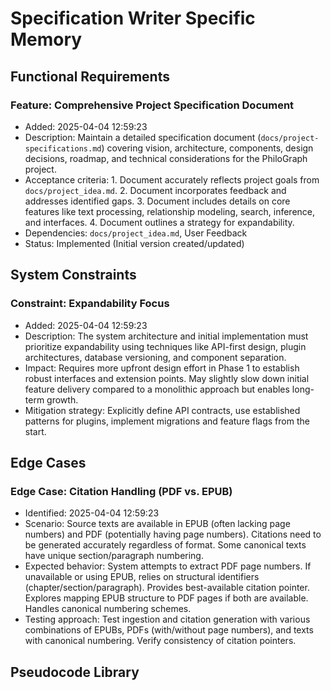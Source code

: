 # Specification Writer Specific Memory

## Functional Requirements
<!-- Append new requirements using the format below -->
### Feature: Comprehensive Project Specification Document
- Added: 2025-04-04 12:59:23
- Description: Maintain a detailed specification document (`docs/project-specifications.md`) covering vision, architecture, components, design decisions, roadmap, and technical considerations for the PhiloGraph project.
- Acceptance criteria: 1. Document accurately reflects project goals from `docs/project_idea.md`. 2. Document incorporates feedback and addresses identified gaps. 3. Document includes details on core features like text processing, relationship modeling, search, inference, and interfaces. 4. Document outlines a strategy for expandability.
- Dependencies: `docs/project_idea.md`, User Feedback
- Status: Implemented (Initial version created/updated)

## System Constraints
<!-- Append new constraints using the format below -->
### Constraint: Expandability Focus
- Added: 2025-04-04 12:59:23
- Description: The system architecture and initial implementation must prioritize expandability using techniques like API-first design, plugin architectures, database versioning, and component separation.
- Impact: Requires more upfront design effort in Phase 1 to establish robust interfaces and extension points. May slightly slow down initial feature delivery compared to a monolithic approach but enables long-term growth.
- Mitigation strategy: Explicitly define API contracts, use established patterns for plugins, implement migrations and feature flags from the start.

## Edge Cases
<!-- Append new edge cases using the format below -->
### Edge Case: Citation Handling (PDF vs. EPUB)
- Identified: 2025-04-04 12:59:23
- Scenario: Source texts are available in EPUB (often lacking page numbers) and PDF (potentially having page numbers). Citations need to be generated accurately regardless of format. Some canonical texts have unique section/paragraph numbering.
- Expected behavior: System attempts to extract PDF page numbers. If unavailable or using EPUB, relies on structural identifiers (chapter/section/paragraph). Provides best-available citation pointer. Explores mapping EPUB structure to PDF pages if both are available. Handles canonical numbering schemes.
- Testing approach: Test ingestion and citation generation with various combinations of EPUBs, PDFs (with/without page numbers), and texts with canonical numbering. Verify consistency of citation pointers.

## Pseudocode Library
<!-- Append new pseudocode blocks using the format below -->
<!-- No pseudocode generated in this task -->